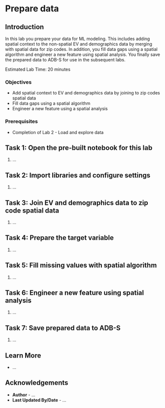 # Prepare data

## Introduction

In this lab you prepare your data for ML modeling. This includes adding spatial context to the non-spatial EV and demographics data by merging with spatial data for zip codes. In addition, you fill data gaps using a spatial algorithm and engineer a new feature using spatial analysis. You finally save the prepared data to ADB-S for use in the subsequent labs.

Estimated Lab Time: 20 minutes

### Objectives

* Add spatial context to EV and demographics data by joining to zip codes spatial data
* Fill data gaps using a spatial algorithm
* Engineer a new feature using a spatial analysis

### Prerequisites

* Completion of Lab 2 - Load and explore data

## Task 1: Open the pre-built notebook for this lab

1. ...


## Task 2: Import libraries and configure settings

1. ...

## Task 3: Join EV and demographics data to zip code spatial data

1. ...
   
## Task 4: Prepare the target variable

1. ...

## Task 5: Fill missing values with spatial algorithm

1. ...

## Task 6: Engineer a new feature using spatial analysis

1. ...

## Task 7: Save prepared data to ADB-S

1. ...


## Learn More

* ...

## Acknowledgements

* **Author** - ...
* **Last Updated By/Date**  - ...
